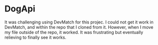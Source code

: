 # DogApi
It was challenging using DevMatch for this projec. I could not get it work in DevMatch, and within the repo that I cloned from it. However, when I move my file outside of the repo, it worked. It was frustrating but eventually relieving to finally see it works.
